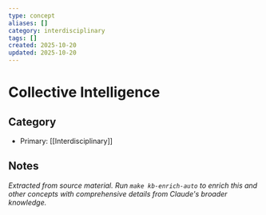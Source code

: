 ```yaml
---
type: concept
aliases: []
category: interdisciplinary
tags: []
created: 2025-10-20
updated: 2025-10-20
---
```


# Collective Intelligence

## Category

- Primary: [[Interdisciplinary]]

## Notes

*Extracted from source material. Run `make kb-enrich-auto` to enrich this and other concepts with comprehensive details from Claude's broader knowledge.*
